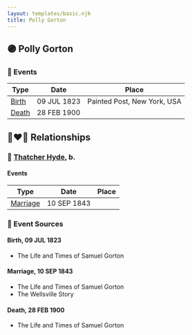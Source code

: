 ```yaml
---
layout: templates/basic.njk
title: Polly Gorton
---
```

## 🟣 Polly Gorton

### 📆 Events

Type | Date | Place
------ | ------ | ------
[Birth](#event-event-3) | 09 JUL 1823 | Painted Post, New York, USA
[Death](#event-event-4) | 28 FEB 1900 |

## 👩‍❤️‍👨 Relationships

### 🔵 [Thatcher Hyde](/people/3/39742544), b.

#### Events

Type | Date | Place
------ | ------ | ------
[Marriage](#event-family-0-event-0) | 10 SEP 1843 |
### 📰 Event Sources

#### <a id="event-event-3"></a> Birth, 09 JUL 1823
* The Life and Times of Samuel Gorton

#### <a id="event-family-0-event-0"></a> Marriage, 10 SEP 1843
* The Life and Times of Samuel Gorton
* The Wellsville Story
#### <a id="event-event-4"></a> Death, 28 FEB 1900
* The Life and Times of Samuel Gorton
